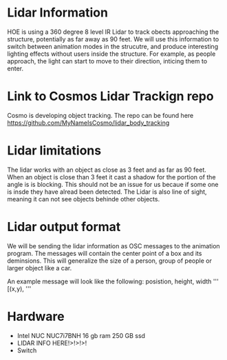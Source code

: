 # Lidar Information
HOE is using a 360 degree 8 level IR Lidar to track obects approaching the structure, potentially as far away as 90 feet.  We will use this information to switch between animation modes in the strucutre, and produce interesting lighting effects without users inside the structure.  For example, as people approach, the light can start to move to their direction, inticing them to enter.  

# Link to Cosmos Lidar Trackign repo
Cosmo is developing object tracking.  The repo can be found here
https://github.com/MyNameIsCosmo/lidar_body_tracking

# Lidar limitations
The lidar works with an object as close as 3 feet and as far as 90 feet.  When an object is close than 3 feet it cast a shadow for the portion of the angle is is blocking.  This should not be an issue for us becaue if some one is insde they have alread been detected.  The Lidar is also line of sight, meaning it can not see objects behinde other objects.

# Lidar output format
We will be sending the lidar information as OSC messages to the animation program.  The messages will contain the center point of a box and its deminsions.  This will generalize the size of a person, group of people or larger object like a car.  

An example message will look like the following:
posistion, height, width
'''
[(x,y), 
'''

# Hardware
- Intel NUC NUC7i7BNH 16 gb ram 250 GB ssd
- LIDAR INFO HERE!>!>!>!
- Switch
